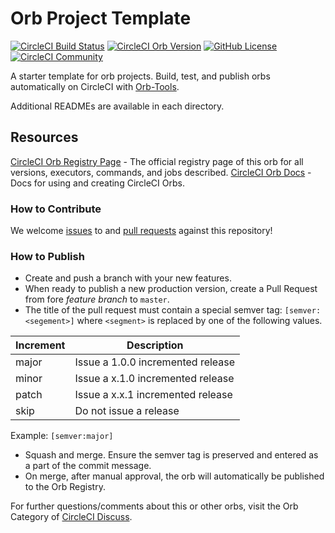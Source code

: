 # Orb Project Template

[![CircleCI Build Status](https://circleci.com/gh/at-ishikawa/circleci-helloworld-orb.svg?style=shield "CircleCI Build Status")](https://circleci.com/gh/at-ishikawa/circleci-helloworld-orb) [![CircleCI Orb Version](https://img.shields.io/badge/endpoint.svg?url=https://badges.circleci.io/orb/helloworld_orb/helloworld)](https://circleci.com/orbs/registry/orb/helloworld_orb/helloworld) [![GitHub License](https://img.shields.io/badge/license-MIT-lightgrey.svg)](https://raw.githubusercontent.com/at-ishikawa/circleci-helloworld-orb/master/LICENSE) [![CircleCI Community](https://img.shields.io/badge/community-CircleCI%20Discuss-343434.svg)](https://discuss.circleci.com/c/ecosystem/orbs)



A starter template for orb projects. Build, test, and publish orbs automatically on CircleCI with [Orb-Tools](https://circleci.com/orbs/registry/orb/circleci/orb-tools).

Additional READMEs are available in each directory.



## Resources

[CircleCI Orb Registry Page](https://circleci.com/orbs/registry/orb/helloworld_orb/circleci-helloworld-orb) - The official registry page of this orb for all versions, executors, commands, and jobs described.
[CircleCI Orb Docs](https://circleci.com/docs/2.0/orb-intro/#section=configuration) - Docs for using and creating CircleCI Orbs.

### How to Contribute

We welcome [issues](https://github.com/at-ishikawa/circleci-helloworld-orb/issues) to and [pull requests](https://github.com/at-ishikawa/circleci-helloworld-orb/pulls) against this repository!

### How to Publish
* Create and push a branch with your new features.
* When ready to publish a new production version, create a Pull Request from fore _feature branch_ to `master`.
* The title of the pull request must contain a special semver tag: `[semver:<segement>]` where `<segment>` is replaced by one of the following values.

| Increment | Description|
| ----------| -----------|
| major     | Issue a 1.0.0 incremented release|
| minor     | Issue a x.1.0 incremented release|
| patch     | Issue a x.x.1 incremented release|
| skip      | Do not issue a release|

Example: `[semver:major]`

* Squash and merge. Ensure the semver tag is preserved and entered as a part of the commit message.
* On merge, after manual approval, the orb will automatically be published to the Orb Registry.


For further questions/comments about this or other orbs, visit the Orb Category of [CircleCI Discuss](https://discuss.circleci.com/c/orbs).

